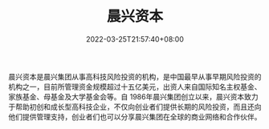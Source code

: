 ﻿---
weight: 
title: "晨兴资本"
description: "晨兴资本是晨兴集团从事高科技风险投资的机构，是中国最早从事早期风险投资的机构之一，目前所管理资金规模超过十五亿美元，出资人来自国际知名主权基金、家族基金、母基金及大学..."
date: 2022-03-25T21:57:40+08:00
lastmod: 2022-03-25T16:45:40+08:00
draft: false
authors: ["Metabd"]
featuredImage: "chenxingziben.jpg"
link: ""
tags: ["投资机构","晨兴资本"]
categories: ["navigation"]
navigation: ["投资机构"]
lightgallery: true
toc: true
pinned: false
recommend: false
recommend1: false
---
晨兴资本是晨兴集团从事高科技风险投资的机构，是中国最早从事早期风险投资的机构之一，目前所管理资金规模超过十五亿美元，出资人来自国际知名主权基金、家族基金、母基金及大学基金会等。自 1986年晨兴集团创立以来，晨兴资本致力于帮助初创和成长型高科技企业，不仅向创业者们提供长期的风险投资，而且还向他们提供管理支持，创业者们也可以分享晨兴集团在全球的商业网络和合作伙伴。
